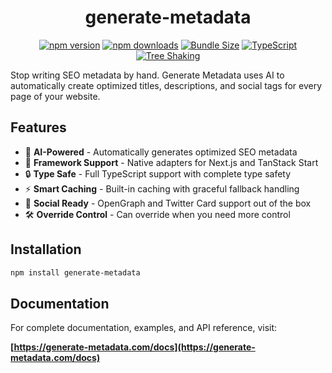 <div align="center">

# generate-metadata

[![npm version](https://badge.fury.io/js/generate-metadata.svg)](https://badge.fury.io/js/generate-metadata)
[![npm downloads](https://img.shields.io/npm/dm/generate-metadata)](https://www.npmjs.com/package/generate-metadata)
[![Bundle Size](https://img.shields.io/bundlephobia/minzip/generate-metadata)](https://bundlephobia.com/package/generate-metadata)
[![TypeScript](https://img.shields.io/badge/%3C%2F%3E-TypeScript-%230074c1.svg)](https://www.typescriptlang.org/)
[![Tree Shaking](https://badgen.net/bundlephobia/tree-shaking/generate-metadata)](https://bundlephobia.com/package/generate-metadata)

</div>

Stop writing SEO metadata by hand. Generate Metadata uses AI to automatically create optimized titles, descriptions, and social tags for every page of your website.

## Features

- 🤖 **AI-Powered** - Automatically generates optimized SEO metadata
- 🎯 **Framework Support** - Native adapters for Next.js and TanStack Start
- 🔒 **Type Safe** - Full TypeScript support with complete type safety
- ⚡ **Smart Caching** - Built-in caching with graceful fallback handling
- 🎨 **Social Ready** - OpenGraph and Twitter Card support out of the box
- 🛠️ **Override Control** - Can override when you need more control

## Installation

```bash
npm install generate-metadata
```

## Documentation

For complete documentation, examples, and API reference, visit:

**[https://generate-metadata.com/docs](https://generate-metadata.com/docs)**